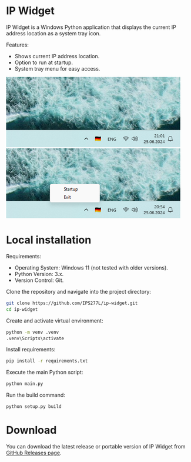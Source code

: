 # IP Widget

IP Widget is a Windows Python application that displays the current IP address location as a system tray icon.

Features:

- Shows current IP address location.
- Option to run at startup.
- System tray menu for easy access.

![Screenshot of IP Widget tray icon](https://github.com/IPS277L/ip-widget/blob/main/screenshots/ip-widget-tray.png)
![Screenshot of IP Widget tray icon menu](https://github.com/IPS277L/ip-widget/blob/main/screenshots/ip-widget-tray-menu.png)

# Local installation

Requirements:
- Operating System: Windows 11 (not tested with older versions).
- Python Version: 3.x.
- Version Control: Git.

Clone the repository and navigate into the project directory:
```bash
git clone https://github.com/IPS277L/ip-widget.git
cd ip-widget
```

Create and activate virtual environment:
```bash
python -m venv .venv
.venv\Scripts\activate
```

Install requirements:
```bash
pip install -r requirements.txt
```

Execute the main Python script:
```bash
python main.py
```

Run the build command:
```bash
python setup.py build
```

# Download

You can download the latest release or portable version of IP Widget from [GitHub Releases page](https://github.com/IPS277L/ip-widget/releases).
